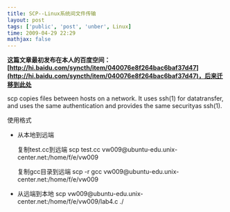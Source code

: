 ```yaml
---
title: SCP--Linux系统间文件传输
layout: post
tags: ['public', 'post', 'unber', Linux]
time: 2009-04-29 22:29
mathjax: false
---
```

<b>这篇文章最初发布在本人的百度空间：[http://hi.baidu.com/syncth/item/040076e8f264bac6baf37d47](http://hi.baidu.com/syncth/item/040076e8f264bac6baf37d47)，后来迁移到此处</b>

<p>scp copies files between hosts on a network.  It uses ssh(1) for datatransfer, and uses the same authentication and provides the same securityas ssh(1). </p><p>使用格式</p><ul><li>从本地到远端 <p>复制test.cc到远端  scp test.cc vw009@ubuntu-edu.unix-center.net:/home/f/e/vw009</p><p>复制gcc目录到远端  scp -r gcc vw009@ubuntu-edu.unix-center.net:/home/f/e/vw009</p></li><li>从远端到本地   scp vw009@ubuntu-edu.unix-center.net:/home/f/e/vw009/lab4.c ./</li></ul>
